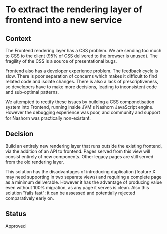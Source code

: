 # To extract the rendering layer of frontend into a new service

## Context

The Frontend rendering layer has a CSS problem. We are sending too much to CSS to the client (95% of CSS delivered to the browser is unused). The
fragility of the CSS is a source of presentational bugs.

Frontend also has a developer experience problem. The feedback cycle is slow. There is poor separation of concerns which makes it difficult to find
related code and isolate changes. There is also a lack of prescriptiveness, so developers have to make more decisions, leading to inconsistent code
and sub-optimal patterns.

We attempted to rectify these issues by building a CSS componetisation system into Frontend, running inside JVM's Nashorn JavaScript engine. However
the debugging experience was poor, and community and support for Nashorn was practically non-existant.

## Decision

Build an entirely new rendering layer that runs outside the existing frontend, via the addition of an API to frontend. Pages served from this view will 
consist entirely of new components. Other legacy pages are still served from the old rendering layer. 

This solution has the disadvantages of introducing duplication (feature X may need supporting in two separate views) and requiring a complete page as a
minimum deliverable. However it has the advantage of producing value even without 100% migration, as any page it serves is clean. Also this solution
"fails fast": it can be assessed and potentially rejected comparatively early on.

## Status

Approved
